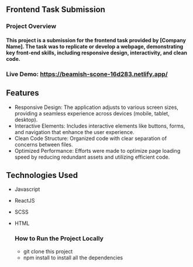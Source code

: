 ## Frontend Task Submission
### Project Overview

#### This project is a submission for the frontend task provided by [Company Name]. The task was to replicate or develop a webpage, demonstrating key front-end skills, including responsive design, interactivity, and clean code.
### Live Demo: https://beamish-scone-16d283.netlify.app/

## Features
- Responsive Design: The application adjusts to various screen sizes, providing a seamless experience across devices (mobile, tablet, desktop).
- Interactive Elements: Includes interactive elements like buttons, forms, and navigation that enhance the user experience.
- Clean Code Structure: Organized code with clear separation of concerns between files.
- Optimized Performance: Efforts were made to optimize page loading speed by reducing redundant assets and utilizing efficient code.

## Technologies Used
- Javascript
- ReactJS
- SCSS
- HTML

  ### How to Run the Project Locally
  - git clone this project
  - npm install to install all the dependencies
